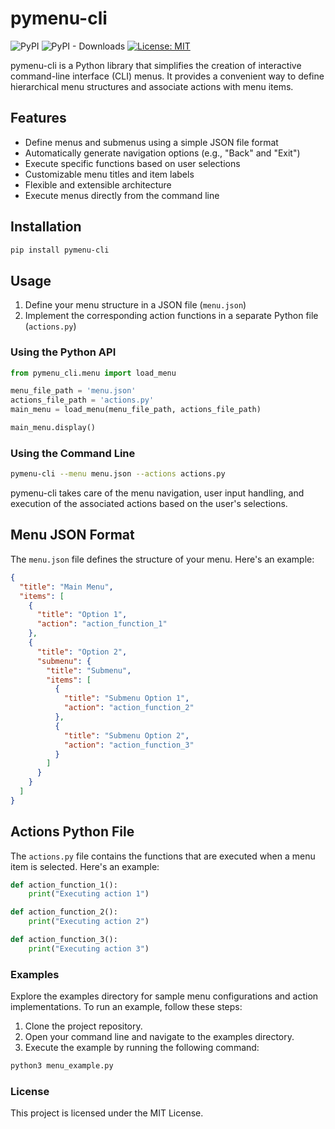 # pymenu-cli

![PyPI](https://img.shields.io/pypi/v/pymenu-cli?label=pypi)
![PyPI - Downloads](https://img.shields.io/pypi/dm/pymenu-cli)
[![License: MIT](https://img.shields.io/badge/License-MIT-yellow.svg)](https://opensource.org/licenses/MIT)

pymenu-cli is a Python library that simplifies the creation of interactive command-line interface (CLI) menus. It provides a convenient way to define hierarchical menu structures and associate actions with menu items.

## Features

- Define menus and submenus using a simple JSON file format
- Automatically generate navigation options (e.g., "Back" and "Exit")
- Execute specific functions based on user selections
- Customizable menu titles and item labels
- Flexible and extensible architecture
- Execute menus directly from the command line

## Installation

```bash
pip install pymenu-cli
```

## Usage

1. Define your menu structure in a JSON file (`menu.json`)
2. Implement the corresponding action functions in a separate Python file (`actions.py`)

### Using the Python API
```python
from pymenu_cli.menu import load_menu

menu_file_path = 'menu.json'
actions_file_path = 'actions.py'
main_menu = load_menu(menu_file_path, actions_file_path)

main_menu.display()
```

### Using the Command Line
```bash
pymenu-cli --menu menu.json --actions actions.py
```

pymenu-cli takes care of the menu navigation, user input handling, and execution of the associated actions based on the user's selections.

## Menu JSON Format
The `menu.json` file defines the structure of your menu. Here's an example:

```json
{
  "title": "Main Menu",
  "items": [
    {
      "title": "Option 1",
      "action": "action_function_1"
    },
    {
      "title": "Option 2",
      "submenu": {
        "title": "Submenu",
        "items": [
          {
            "title": "Submenu Option 1",
            "action": "action_function_2"
          },
          {
            "title": "Submenu Option 2",
            "action": "action_function_3"
          }
        ]
      }
    }
  ]
}
```

## Actions Python File
The `actions.py` file contains the functions that are executed when a menu item is selected. Here's an example:
```python
def action_function_1():
    print("Executing action 1")

def action_function_2():
    print("Executing action 2")

def action_function_3():
    print("Executing action 3")
```

### Examples
Explore the examples directory for sample menu configurations and action implementations. 
To run an example, follow these steps:

1. Clone the project repository.
2. Open your command line and navigate to the examples directory.
3. Execute the example by running the following command:
```python
python3 menu_example.py
```

### License
This project is licensed under the MIT License.
